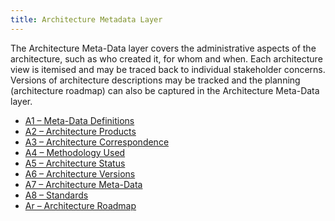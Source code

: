 ```yaml
---
title: Architecture Metadata Layer
---
```


The Architecture Meta-Data layer covers the administrative aspects of the
architecture, such as who created it, for whom and when. Each architecture view is
itemised and may be traced back to individual stakeholder concerns. Versions of
architecture descriptions may be tracked and the planning (architecture roadmap)
can also be captured in the Architecture Meta-Data layer.


* [A1 – Meta-Data Definitions](a1.html)
* [A2 – Architecture Products](a2.html)
* [A3 – Architecture Correspondence](a3.html)
* [A4 – Methodology Used](a3.html)
* [A5 – Architecture Status](a5.html)
* [A6 – Architecture Versions](a6.html)
* [A7 – Architecture Meta-Data](a7.html)
* [A8 – Standards](a8.html)
* [Ar – Architecture Roadmap](ar.html)

